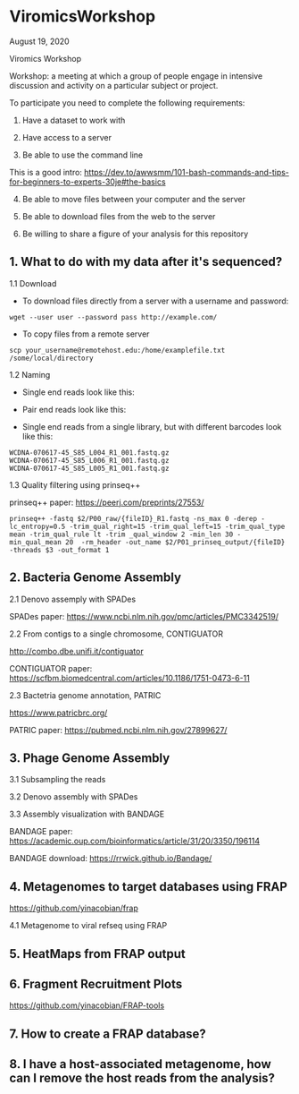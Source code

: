 # ViromicsWorkshop

August 19, 2020

Viromics Workshop

Workshop: a meeting at which a group of people engage in intensive discussion and activity on a particular subject or project.

To participate you need to complete the following requirements: 

1) Have a dataset to work with 

2) Have access to a server

3) Be able to use the command line

This is a good intro:
https://dev.to/awwsmm/101-bash-commands-and-tips-for-beginners-to-experts-30je#the-basics

4) Be able to move files between your computer and the server

5) Be able to download files from the web to the server

6) Be willing to share a figure of your analysis for this repository

## 1. What to do with my data after it's sequenced?

1.1 Download

  * To download files directly from a server with a username and password:

`wget --user user --password pass http://example.com/`

  * To copy files from a remote server
  
 `scp your_username@remotehost.edu:/home/examplefile.txt /some/local/directory`

1.2 Naming

  * Single end reads look like this:
  
  
  * Pair end reads look like this:
  
  * Single end reads from a single library, but with different barcodes look like this:
```
WCDNA-070617-45_S85_L004_R1_001.fastq.gz  
WCDNA-070617-45_S85_L006_R1_001.fastq.gz
WCDNA-070617-45_S85_L005_R1_001.fastq.gz
```

1.3 Quality filtering using prinseq++

prinseq++ paper: https://peerj.com/preprints/27553/

`prinseq++ -fastq $2/P00_raw/{fileID}_R1.fastq -ns_max 0 -derep -lc_entropy=0.5 -trim_qual_right=15 -trim_qual_left=15 -trim_qual_type mean -trim_qual_rule lt -trim
_qual_window 2 -min_len 30 -min_qual_mean 20  -rm_header -out_name $2/P01_prinseq_output/{fileID} -threads $3 -out_format 1`

## 2. Bacteria Genome Assembly

2.1 Denovo assemply with SPADes

SPADes paper: https://www.ncbi.nlm.nih.gov/pmc/articles/PMC3342519/

2.2 From contigs to a single chromosome, CONTIGUATOR

http://combo.dbe.unifi.it/contiguator

CONTIGUATOR paper: https://scfbm.biomedcentral.com/articles/10.1186/1751-0473-6-11

2.3 Bactetria genome annotation, PATRIC

https://www.patricbrc.org/

PATRIC paper: https://pubmed.ncbi.nlm.nih.gov/27899627/

## 3. Phage Genome Assembly 

3.1 Subsampling the reads

3.2 Denovo assembly with SPADes

3.3 Assembly visualization with BANDAGE

BANDAGE paper: https://academic.oup.com/bioinformatics/article/31/20/3350/196114

BANDAGE download: https://rrwick.github.io/Bandage/

## 4. Metagenomes to target databases using FRAP

https://github.com/yinacobian/frap

4.1 Metagenome to viral refseq using FRAP 


## 5. HeatMaps from FRAP output


## 6. Fragment Recruitment Plots 

https://github.com/yinacobian/FRAP-tools

## 7. How to create a FRAP database?


## 8. I have a host-associated metagenome, how can I remove the host reads from the analysis?
